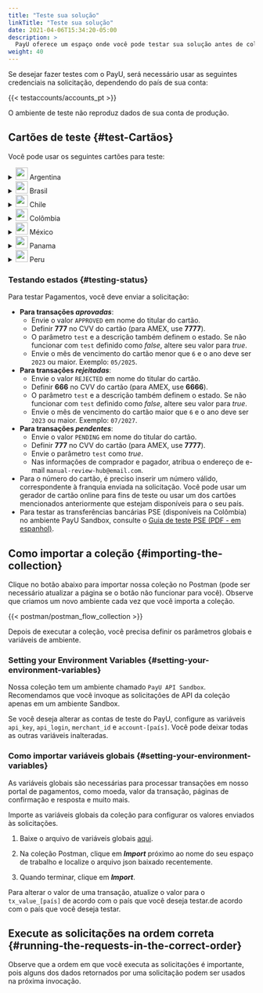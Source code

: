 ```yaml
---
title: "Teste sua solução"
linkTitle: "Teste sua solução"
date: 2021-04-06T15:34:20-05:00
description: >
  PayU oferece um espaço onde você pode testar sua solução antes de colocar no ar, onde você poderá receber pagamentos e transações reais.
weight: 40
---
```


Se desejar fazer testes com o PayU, será necessário usar as seguintes credenciais na solicitação, dependendo do país de sua conta:  

{{< testaccounts/accounts_pt >}}

O ambiente de teste não reproduz dados de sua conta de produção.

## Cartões de teste {#test-Cartãos}
Você pode usar os seguintes cartões para teste:

<details>
<summary><img src="/assets/Argentina.png" width="25px"/> Argentina</summary>

| Cartão                           | Número                              |
|----------------------------------|-------------------------------------|
| **Cartão de Crédito AMEX**       | 376414000000009                     |
| **Cartão de Crédito ARGENCARD**  | 5011050000000001                    |
| **Cartão de Crédito CABAL**      | 5896570000000008                    |
| **Cartão de Crédito CENCOSUD**   | 6034930000000005 - 5197670000000002 |
| **Cartão de Crédito DINERS**     | 36481400000006                      |
| **Cartão de Crédito MASTERCARD** | 5399090000000009                    |
| **Cartão de Crédito NARANJA**    | 5895620000000002                    |
| **Cartão de crédito SHOPPING**   | 6034880000000051                    |
| **Cartão de Crédito VISA**       | 4850110000000000 - 4036820000000001 |
| **Cartão de Débito VISA**        | 4517730000000000                    |  

</details>
<details>
<summary><img src="/assets/Brasil.png" width="25px"/> Brasil</summary>

| Cartão                           | Número                              |
|----------------------------------|-------------------------------------|
| **Cartão de Crédito AMEX**       | 376611000000000                     |
| **Cartão de Crédito DINERS**     | 36213800000009                      |
| **Cartão de Crédito ELO**        | 5067310000000002                    |
| **Cartão de Crédito HIPERCARD**  | 6062825624254001                    |
| **Cartão de Crédito MASTERCARD** | 5123740000000002                    |
| **Cartão de Crédito VISA**       | 4422120000000008 - 4984460000000008 |

</details>
<details>
<summary><img src="/assets/Chile.png" width="25px"/> Chile</summary>

| Cartão                           | Número                               |
|----------------------------------|--------------------------------------|
| **Cartão de Crédito AMEX**       | 377825000000005                      |
| **Cartão de Crédito DINERS**     | 36525200000002                       |
| **Cartão de Crédito MASTERCARD** | 5435630000000008                     |
| **Cartão de Crédito VISA**       | 4051885600446623 - 4938590000000017  |

</details>
<details>
<summary><img src="/assets/Colombia.png" width="25px"/> Colômbia</summary>

| Cartão                           | Número                                                                |
|----------------------------------|-----------------------------------------------------------------------|
| **Cartão de Crédito AMEX**       | 377813000000001 - 377847626810864 - 376402004977124 - 376414000000009 |
| **Cartão de Crédito CODENSA**    | 5907120000000009                                                      |
| **Cartão de Crédito CRM**        | 5282096712463427                                                      |
| **Cartão de Crédito DAVIVIENDA** | 5247081012761500                                                      |
| **Cartão de Crédito DINERS**     | 36032400000007 - 36032404150519 - 36032440201896                      |
| **Cartão de Crédito MASTERCARD** | 5471300000000003 - 5120697176068275                                   |
| **Cartão de Crédito NEQUI**      | 4093551018099251                                                      |
| **Cartão de Crédito VISA**       | 4097440000000004 - 4037997623271984 - 4111111111111111                |
| **Cartão de Débito VISA**        | 4509420000000008                                                      |

</details>
<details>
<summary><img src="/assets/Mexico.png" width="25px"/> México</summary>

| Cartão                           | Número                               |
|----------------------------------|--------------------------------------|
| **Cartão de Crédito AMEX**       | 376675000000005                      |
| **Cartão de Crédito MASTERCARD** | 5579070000000003                     |
| **Cartão de Débito MASTERCARD**  | 5256780000000007                     |
| **Cartão de Crédito VISA**       | 4268070000000002                     |
| **Cartão de Débito VISA**        | 4415490000000004                     |

</details>
<details>
<summary><img src="/assets/Panama.png" width="25px"/> Panama</summary>

| Cartão                           | Número                               |
|----------------------------------|--------------------------------------|
| **Cartão de Crédito MASTERCARD** | 5455040000000005                     |
| **Cartão de Crédito VISA**       | 4723030000000005                     |

</details>
<details>
<summary><img src="/assets/Peru.png" width="25px"/> Peru</summary>

| Cartão                           | Número                               |
|----------------------------------|--------------------------------------|
| **Cartão de Crédito AMEX**       | 377753000000009                      |
| **Cartão de Crédito DINERS**     | 36239200000000                       |
| **Cartão de Crédito MASTERCARD** | 5491610000000001                     |
| **Cartão de Débito MASTERCARD**  | 5236930000000003                     |
| **Cartão de Crédito VISA**       | 4907840000000005 - 4634010000000005  |
| **Cartão de Débito VISA**        | 4557880000000004                     |

</details>

### Testando estados {#testing-status}
Para testar Pagamentos, você deve enviar a solicitação:

* **Para transações _aprovadas_**: 
  - Envie o valor `APPROVED` em nome do titular do cartão.
  - Definir **777** no CVV do cartão (para AMEX, use **7777**).
  - O parâmetro `test` e a descrição também definem o estado. Se não funcionar com `test` definido como _false_, altere seu valor para _true_.
  - Envie o mês de vencimento do cartão menor que `6` e o ​​ano deve ser `2023` ou maior. Exemplo: `05/2025`.
* **Para transações _rejeitadas_**: 
  - Envie o valor `REJECTED` em nome do titular do cartão.
  - Definir **666** no CVV do cartão (para AMEX, use **6666**).
  - O parâmetro `test` e a descrição também definem o estado. Se não funcionar com `test` definido como _false_, altere seu valor para _true_.
  - Envie o mês de vencimento do cartão maior que `6` e o ​​ano deve ser `2023` ou maior. Exemplo: `07/2027`.
* **Para transações _pendentes_**: 
  - Envie o valor `PENDING` em nome do titular do cartão.
  - Definir **777** no CVV do cartão (para AMEX, use **7777**).
  - Envie o parâmetro `test` como _true_.
  - Nas informações de comprador e pagador, atribua o endereço de e-mail `manual-review-hub@email.com`.
* Para o número do cartão, é preciso inserir um número válido, correspondente à franquia enviada na solicitação. Você pode usar um gerador de cartão online para fins de teste ou usar um dos cartões mencionados anteriormente que estejam disponíveis para o seu país.
* Para testar as transferências bancárias PSE (disponíveis na Colômbia) no ambiente PayU Sandbox, consulte o [Guia de teste PSE (PDF - em espanhol)](/assets/pse-test-guide-v5-es.pdf).

## Como importar a coleção {#importing-the-collection}
Clique no botão abaixo para importar nossa coleção no Postman (pode ser necessário atualizar a página se o botão não funcionar para você). Observe que criamos um novo ambiente cada vez que você importa a coleção.

{{< postman/postman_flow_collection >}}
<br>

Depois de executar a coleção, você precisa definir os parâmetros globais e variáveis de ambiente.

### Setting your Environment Variables {#setting-your-environment-variables}
Nossa coleção tem um ambiente chamado `PayU API Sandbox`. Recomendamos que você invoque as solicitações de API da coleção apenas em um ambiente Sandbox.

Se você deseja alterar as contas de teste do PayU, configure as variáveis `api_key`, `api_login`, `merchant_id` e `account-[país]`. Você pode deixar todas as outras variáveis inalteradas.

### Como importar variáveis globais {#setting-your-environment-variables}
As variáveis globais são necessárias para processar transações em nosso portal de pagamentos, como moeda, valor da transação, páginas de confirmação e resposta e muito mais.

Importe as variáveis globais da coleção para configurar os valores enviados às solicitações. 

1. Baixe o arquivo de variáveis globais <a href="/assets/globals/PayU%20Latam.postman_globals.json" download>aqui</a>.

2. Na coleção Postman, clique em _**Import**_ próximo ao nome do seu espaço de trabalho e localize o arquivo json baixado recentemente.

3. Quando terminar, clique em _**Import**_.

Para alterar o valor de uma transação, atualize o valor para o  `tx_value_[país]` de acordo com o país que você deseja testar.de acordo com o país que você deseja testar.

## Execute as solicitações na ordem correta {#running-the-requests-in-the-correct-order}
Observe que a ordem em que você executa as solicitações é importante, pois alguns dos dados retornados por uma solicitação podem ser usados na próxima invocação.